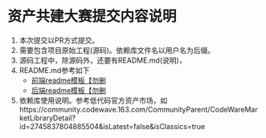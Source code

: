 # 资产共建大赛提交内容说明




1. 本次提交以PR方式提交。
2. 需要包含项目原始工程(源码)。依赖库文件名以用户名为后缀。
3. 源码工程中，除源码外，还要有README.md(说明)，
4. README.md参考如下
   * [前端readme模板【勿删](https://github.com/netease-lcap/CodeWaveAssetCompetition2024/blob/main/%E5%89%8D%E7%AB%AFreadme%E6%A8%A1%E6%9D%BF%E3%80%90%E5%8B%BF%E5%88%A0%E3%80%91)
   * [后端readme模板【勿删](https://github.com/netease-lcap/CodeWaveAssetCompetition2024/blob/main/%E5%90%8E%E7%AB%AFreadme%E6%A8%A1%E6%9D%BF%E3%80%90%E5%8B%BF%E5%88%A0%E3%80%91)
5. 依赖库使用说明。参考低代码官方资产市场，如https://community.codewave.163.com/CommunityParent/CodeWareMarketLibraryDetail?id=2745837804885504&isLatest=false&isClassics=true
